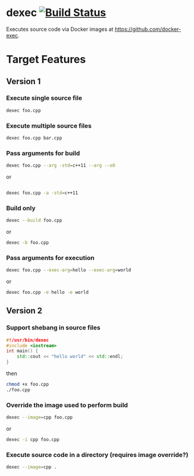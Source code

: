# dexec [![Build Status](https://travis-ci.org/andystanton/dexec.svg?branch=master)](https://travis-ci.org/andystanton/dexec)

Executes source code via Docker images at https://github.com/docker-exec.

# Target Features

## Version 1

### Execute single source file

```sh
dexec foo.cpp
```

### Execute multiple source files

```sh
dexec foo.cpp bar.cpp
```

### Pass arguments for build

```sh
dexec foo.cpp --arg -std=c++11 --arg --oO
```

or

```sh

dexec foo.cpp -a -std=c++11
```

### Build only

```sh
dexec --build foo.cpp
```

or

```sh
dexec -b foo.cpp
```

### Pass arguments for execution

```sh
dexec foo.cpp --exec-arg=hello --exec-arg=world
```

or

```sh
dexec foo.cpp -e hello -e world
```

## Version 2

### Support shebang in source files

```c++
#!/usr/bin/dexec
#include <iostream>
int main() {
    std::cout << "hello world" << std::endl;
}
```

then

```sh
chmod +x foo.cpp
./foo.cpp
```

### Override the image used to perform build

```sh
dexec --image=cpp foo.cpp
```

or

```sh
dexec -i cpp foo.cpp
```

### Execute source code in a directory (requires image override?)

```sh
dexec --image=cpp .
```
